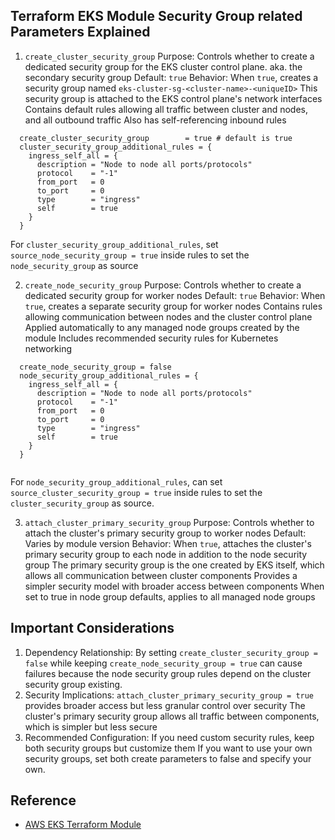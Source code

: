 ## Terraform EKS Module Security Group related Parameters Explained
1. `create_cluster_security_group`
Purpose: Controls whether to create a dedicated security group for the EKS cluster control plane. aka. the secondary security group
Default: `true`
Behavior:
When `true`, creates a security group named `eks-cluster-sg-<cluster-name>-<uniqueID>`
This security group is attached to the EKS control plane's network interfaces
Contains default rules allowing all traffic between cluster and nodes, and all outbound traffic
Also has self-referencing inbound rules

```
  create_cluster_security_group        = true # default is true
  cluster_security_group_additional_rules = {
    ingress_self_all = {
      description = "Node to node all ports/protocols"
      protocol    = "-1"
      from_port   = 0
      to_port     = 0
      type        = "ingress"
      self        = true
    }
  }
```
For `cluster_security_group_additional_rules`, set `source_node_security_group = true` inside rules to set the `node_security_group` as source


2. `create_node_security_group`
Purpose: Controls whether to create a dedicated security group for worker nodes
Default: `true`
Behavior:
When `true`, creates a separate security group for worker nodes
Contains rules allowing communication between nodes and the cluster control plane
Applied automatically to any managed node groups created by the module
Includes recommended security rules for Kubernetes networking

```
  create_node_security_group = false
  node_security_group_additional_rules = {
    ingress_self_all = {
      description = "Node to node all ports/protocols"
      protocol    = "-1"
      from_port   = 0
      to_port     = 0
      type        = "ingress"
      self        = true
    }
  }
  
```
For `node_security_group_additional_rules`, can set `source_cluster_security_group = true` inside rules to set the `cluster_security_group` as source.

3. `attach_cluster_primary_security_group`
Purpose: Controls whether to attach the cluster's primary security group to worker nodes
Default: Varies by module version
Behavior:
When `true`, attaches the cluster's primary security group to each node in addition to the node security group
The primary security group is the one created by EKS itself, which allows all communication between cluster components
Provides a simpler security model with broader access between components
When set to true in node group defaults, applies to all managed node groups


## Important Considerations
1. Dependency Relationship:
By setting `create_cluster_security_group = false` while keeping `create_node_security_group = true` can cause failures because the node security group rules depend on the cluster security group existing.
2. Security Implications:
`attach_cluster_primary_security_group = true` provides broader access but less granular control over security
The cluster's primary security group allows all traffic between components, which is simpler but less secure
3. Recommended Configuration:
If you need custom security rules, keep both security groups but customize them
If you want to use your own security groups, set both create parameters to false and specify your own.


## Reference
- [AWS EKS Terraform Module](https://github.com/terraform-aws-modules/terraform-aws-eks/blob/master/README.md)